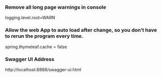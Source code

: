 ### Remove all long page warnings in console
logging.level.root=WARN

### Allow the web App to auto load after change, so you don’t have to rerun the program every time. 
spring.thymeleaf.cache = false

### Swagger UI Address
http://localhost:8888/swagger-ui.html